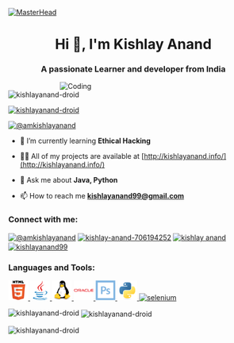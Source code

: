 [![MasterHead](https://www.nuvias.com/wp-content/uploads/2019/09/github-banner.jpg)](https://kishlayanand-droid.io)
<h1 align="center">Hi 👋, I'm Kishlay Anand</h1>
<h3 align="center">A passionate Learner and developer from India</h3>
<img align="right" alt="Coding" width="400" src="https://i.giphy.com/media/qgQUggAC3Pfv687qPC/giphy.webp" >
<p align="left"> <img src="https://komarev.com/ghpvc/?username=kishlayanand-droid&label=Profile%20views&color=0e75b6&style=flat" alt="kishlayanand-droid" /> </p>

<p align="left"> <a href="https://github.com/ryo-ma/github-profile-trophy"><img src="https://github-profile-trophy.vercel.app/?username=kishlayanand-droid" alt="kishlayanand-droid" /></a> </p>

<p align="left"> <a href="https://twitter.com/@amkishlayanand" target="blank"><img src="https://img.shields.io/twitter/follow/@amkishlayanand?logo=twitter&style=for-the-badge" alt="@amkishlayanand" /></a> </p>

- 🌱 I’m currently learning **Ethical Hacking**

- 👨‍💻 All of my projects are available at [http://kishlayanand.info/](http://kishlayanand.info/)

- 💬 Ask me about **Java, Python**

- 📫 How to reach me **kishlayanand99@gmail.com**

<h3 align="left">Connect with me:</h3>
<p align="left">
<a href="https://twitter.com/@amkishlayanand" target="blank"><img align="center" src="https://raw.githubusercontent.com/rahuldkjain/github-profile-readme-generator/master/src/images/icons/Social/twitter.svg" alt="@amkishlayanand" height="30" width="40" /></a>
<a href="https://linkedin.com/in/kishlay-anand-706194252" target="blank"><img align="center" src="https://raw.githubusercontent.com/rahuldkjain/github-profile-readme-generator/master/src/images/icons/Social/linked-in-alt.svg" alt="kishlay-anand-706194252" height="30" width="40" /></a>
<a href="https://fb.com/kishlay anand" target="blank"><img align="center" src="https://raw.githubusercontent.com/rahuldkjain/github-profile-readme-generator/master/src/images/icons/Social/facebook.svg" alt="kishlay anand" height="30" width="40" /></a>
<a href="https://instagram.com/kishlayanand99" target="blank"><img align="center" src="https://raw.githubusercontent.com/rahuldkjain/github-profile-readme-generator/master/src/images/icons/Social/instagram.svg" alt="kishlayanand99" height="30" width="40" /></a>
</p>

<h3 align="left">Languages and Tools:</h3>
<p align="left"> <a href="https://www.w3.org/html/" target="_blank" rel="noreferrer"> <img src="https://raw.githubusercontent.com/devicons/devicon/master/icons/html5/html5-original-wordmark.svg" alt="html5" width="40" height="40"/> </a> <a href="https://www.java.com" target="_blank" rel="noreferrer"> <img src="https://raw.githubusercontent.com/devicons/devicon/master/icons/java/java-original.svg" alt="java" width="40" height="40"/> </a> <a href="https://www.linux.org/" target="_blank" rel="noreferrer"> <img src="https://raw.githubusercontent.com/devicons/devicon/master/icons/linux/linux-original.svg" alt="linux" width="40" height="40"/> </a> <a href="https://www.oracle.com/" target="_blank" rel="noreferrer"> <img src="https://raw.githubusercontent.com/devicons/devicon/master/icons/oracle/oracle-original.svg" alt="oracle" width="40" height="40"/> </a> <a href="https://www.photoshop.com/en" target="_blank" rel="noreferrer"> <img src="https://raw.githubusercontent.com/devicons/devicon/master/icons/photoshop/photoshop-line.svg" alt="photoshop" width="40" height="40"/> </a> <a href="https://www.python.org" target="_blank" rel="noreferrer"> <img src="https://raw.githubusercontent.com/devicons/devicon/master/icons/python/python-original.svg" alt="python" width="40" height="40"/> </a> <a href="https://www.selenium.dev" target="_blank" rel="noreferrer"> <img src="https://raw.githubusercontent.com/detain/svg-logos/780f25886640cef088af994181646db2f6b1a3f8/svg/selenium-logo.svg" alt="selenium" width="40" height="40"/> </a> </p>

<p><img align="left" src="https://github-readme-stats.vercel.app/api/top-langs?username=kishlayanand-droid&show_icons=true&locale=en&layout=compact" alt="kishlayanand-droid" /></p>

<p>&nbsp;<img align="center" src="https://github-readme-stats.vercel.app/api?username=kishlayanand-droid&show_icons=true&locale=en" alt="kishlayanand-droid" /></p>

<p><img align="center" src="https://github-readme-streak-stats.herokuapp.com/?user=kishlayanand-droid&" alt="kishlayanand-droid" /></p>

